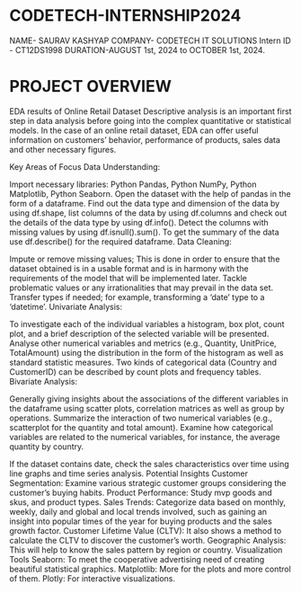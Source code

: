 # CODETECH-INTERNSHIP2024
NAME- SAURAV KASHYAP
COMPANY- CODETECH IT SOLUTIONS
Intern ID - CT12DS1998
DURATION-AUGUST 1st, 2024 to OCTOBER 1st, 2024.


# PROJECT OVERVIEW 

EDA results of Online Retail Dataset
Descriptive analysis is an important first step in data analysis before going into the complex quantitative or statistical models. In the case of an online retail dataset, EDA can offer useful information on customers’ behavior, performance of products, sales data and other necessary figures.

Key Areas of Focus
Data Understanding:

Import necessary libraries: Python Pandas, Python NumPy, Python Matplotlib, Python Seaborn.
Open the dataset with the help of pandas in the form of a dataframe.
Find out the data type and dimension of the data by using df.shape, list columns of the data by using df.columns and check out the details of the data type by using df.info().
Detect the columns with missing values by using df.isnull().sum().
To get the summary of the data use df.describe() for the required dataframe.
Data Cleaning:

Impute or remove missing values; This is done in order to ensure that the dataset obtained is in a usable format and is in harmony with the requirements of the model that will be implemented later.
Tackle problematic values or any irrationalities that may prevail in the data set.
Transfer types if needed; for example, transforming a ‘date’ type to a ‘datetime’.
Univariate Analysis:

To investigate each of the individual variables a histogram, box plot, count plot, and a brief description of the selected variable will be presented.
Analyse other numerical variables and metrics (e.g., Quantity, UnitPrice, TotalAmount) using the distribution in the form of the histogram as well as standard statistic measures.
Two kinds of categorical data (Country and CustomerID) can be described by count plots and frequency tables.
Bivariate Analysis:

Generally giving insights about the associations of the different variables in the dataframe using scatter plots, correlation matrices as well as group by operations.
Summarize the interaction of two numerical variables (e.g., scatterplot for the quantity and total amount).
Examine how categorical variables are related to the numerical variables, for instance, the average quantity by country.

If the dataset contains date, check the sales characteristics over time using line graphs and time series analysis.
Potential Insights
Customer Segmentation: Examine various strategic customer groups considering the customer’s buying habits.
Product Performance: Study mvp goods and skus, and product types.
Sales Trends: Categorize data based on monthly, weekly, daily and global and local trends involved, such as gaining an insight into popular times of the year for buying products and the sales growth factor.
Customer Lifetime Value (CLTV): It also shows a method to calculate the CLTV to discover the customer’s worth.
Geographic Analysis: This will help to know the sales pattern by region or country.
Visualization Tools
Seaborn: To meet the cooperative advertising need of creating beautiful statistical graphics.
Matplotlib: More for the plots and more control of them.
Plotly: For interactive visualizations.
